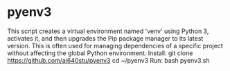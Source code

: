 # pyenv3
 This script creates a virtual environment named 'venv' using Python 3, activates it, and then upgrades the Pip package manager to its latest version. This is often used for managing dependencies of a specific project without affecting the global Python environment.
Install:
git clone https://github.com/ai640stu/pyenv3
cd ~/pyenv3
Run:
bash pyenv3.sh
